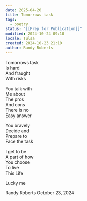 ```yaml
---
date: 2025-04-20
title: Tomorrows task
tags:
  - poetry
status: "[[Prep for Publication]]"
modified: 2024-10-24 09:10
locale: Tulsa
created: 2024-10-23 21:10
author: Randy Roberts
---
```

Tomorrows task  
Is hard  
And fraught   
With risks  
  
You talk with  
Me about  
The pros  
And cons  
There is no  
Easy answer   
  
You bravely   
Decide and  
Prepare to  
Face the task  
  
I get to be  
A part of how   
You choose  
To live   
This Life   
  
Lucky me  
  
Randy Roberts October 23, 2024  
  